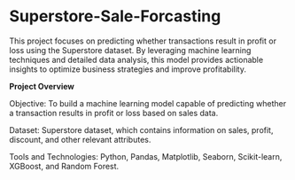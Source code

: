 # Superstore-Sale-Forcasting

This project focuses on predicting whether transactions result in profit or loss using the Superstore dataset. By leveraging machine learning techniques and detailed data analysis, this model provides actionable insights to optimize business strategies and improve profitability.

**Project Overview**

Objective: To build a machine learning model capable of predicting whether a transaction results in profit or loss based on sales data.

Dataset: Superstore dataset, which contains information on sales, profit, discount, and other relevant attributes.

Tools and Technologies: Python, Pandas, Matplotlib, Seaborn, Scikit-learn, XGBoost, and Random Forest.
